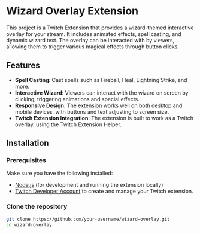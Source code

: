 # Wizard Overlay Extension

This project is a Twitch Extension that provides a wizard-themed interactive overlay for your stream. It includes animated effects, spell casting, and dynamic wizard text. The overlay can be interacted with by viewers, allowing them to trigger various magical effects through button clicks.

## Features

- **Spell Casting**: Cast spells such as Fireball, Heal, Lightning Strike, and more.
- **Interactive Wizard**: Viewers can interact with the wizard on screen by clicking, triggering animations and special effects.
- **Responsive Design**: The extension works well on both desktop and mobile devices, with buttons and text adjusting to screen size.
- **Twitch Extension Integration**: The extension is built to work as a Twitch overlay, using the Twitch Extension Helper.

## Installation

### Prerequisites
Make sure you have the following installed:
- [Node.js](https://nodejs.org/) (for development and running the extension locally)
- [Twitch Developer Account](https://dev.twitch.tv/console/apps) to create and manage your Twitch extension.

### Clone the repository
```bash
git clone https://github.com/your-username/wizard-overlay.git
cd wizard-overlay
